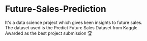 # Future-Sales-Prediction

It's a data science project which gives keen insights to future sales.<br>
The dataset used is the Predict Future Sales Dataset from Kaggle.<br>
Awarded as the best project submission 🏆 
